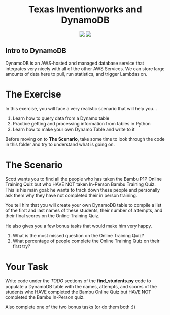<h1 align="center">Texas Inventionworks and DynamoDB</h1>
<p align="center">
  <img src="https://github.com/user-attachments/assets/7bf3c49f-d705-495c-81aa-7a67a30cf121" />
  <img src="https://github.com/user-attachments/assets/729391e0-509d-47b7-95d2-38799b397d65" />
</p>

## Intro to DynamoDB
DynamoDB is an AWS-hosted and managed database service that integrates very nicely with all of the other AWS Services. We can store large amounts of data here to pull, run statistics, and trigger Lambdas on.

# The Exercise
In this exercise, you will face a very realistic scenario that will help you...

1. Learn how to query data from a Dynamo table
2. Practice getting and processing information from tables in Python
3. Learn how to make your own Dynamo Table and write to it

Before moving on to **The Scenario**, take some time to look through the code in this folder and try to understand what is going on.

# The Scenario
Scott wants you to find all the people who has taken the Bambu P1P Online Training Quiz but who HAVE NOT taken In-Person Bambu Training Quiz. This is his main goal: he wants to track down these people and personally ask them why they have not completed their in person training.

You tell him that you will create your own DynamoDB table to compile a list of the first and last names of these students, their number of attempts, and their final scores on the Online Training Quiz.

He also gives you a few bonus tasks that would make him very happy.
1. What is the most missed question on the Online Training Quiz?
2. What percentage of people complete the Online Training Quiz on their first try?

# Your Task
Write code under the _TODO_ sections of the **find_students.py** code to populate a DynamoDB table with the names, attempts, and scores of the students who HAVE completed the Bambu Online Quiz but HAVE NOT completed the Bambu In-Person quiz.

Also complete one of the two bonus tasks (or do them both :))


